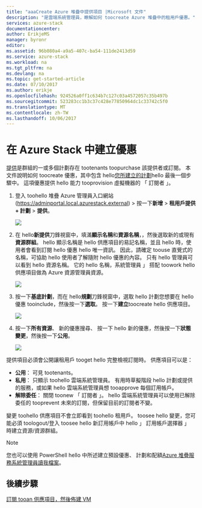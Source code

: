 ```yaml
---
title: "aaaCreate Azure 堆疊中提供項目 |Microsoft 文件"
description: "是雲端系統管理員，瞭解如何 toocreate Azure 堆疊中的租用戶優惠。"
services: azure-stack
documentationcenter: 
author: ErikjeMS
manager: byronr
editor: 
ms.assetid: 96b080a4-a9a5-407c-ba54-111de2413d59
ms.service: azure-stack
ms.workload: na
ms.tgt_pltfrm: na
ms.devlang: na
ms.topic: get-started-article
ms.date: 07/10/2017
ms.author: erikje
ms.openlocfilehash: 924526a0ff1c634b7c127c03a4572057c35b497b
ms.sourcegitcommit: 523283cc1b3c37c428e77850964dc1c33742c5f0
ms.translationtype: MT
ms.contentlocale: zh-TW
ms.lasthandoff: 10/06/2017
---
```

# <a name="create-an-offer-in-azure-stack"></a>在 Azure Stack 中建立優惠
[提供](azure-stack-key-features.md)是群組的一或多個計劃存在 tootenants toopurchase 該提供者或訂閱。 本文件說明如何 toocreate 優惠，其中包含 hello[您所建立的計劃](azure-stack-create-plan.md)hello 最後一個步驟中。 這項優惠提供 hello 能力 tooprovision 虛擬機器的 「 訂閱者 」。

1. 登入 toohello 堆疊 Azure 管理員入口網站 (https://adminportal.local.azurestack.external) > 按一下**新增** > **租用戶提供 + 計劃** >  **提供**。

   ![](media/azure-stack-create-offer/image01.png)
2. 在 hello**新提供**刀鋒視窗中，填滿**顯示名稱**和**資源名稱**，，然後選取新的或現有**資源群組**。 hello 顯示名稱是 hello 供應項目的易記名稱，並且 hello 時，使用者會看到訂閱 hello 優惠 hello 唯一資訊。 因此，請確定 toouse 直覺式的名稱，可協助 hello 使用者了解隨附 hello 優惠的內容。 只有 hello 管理員可以看到 hello 資源名稱。 它的 hello 名稱，系統管理員 」 搭配 toowork hello 供應項目做為 Azure 資源管理員資源。

   ![](media/azure-stack-create-offer/image01a.png)
3. 按一下**基底計劃**，而在 hello**規劃**刀鋒視窗中，選取 hello 計劃您想要在 hello 優惠 tooinclude，然後按一下**選取**。 按一下**建立**toocreate hello 供應項目。

   ![](media/azure-stack-create-offer/image02.png)
4. 按一下**所有資源**、 新的優惠搜尋、 按一下 hello 新的優惠，然後按一下**狀態變更**，然後按一下**公用**。

   ![](media/azure-stack-create-offer/image03.png)

提供項目必須會公開讓租用戶 tooget hello 完整檢視訂閱時。 供應項目可以是：

* **公用**： 可見 tootenants。
* **私用**： 只顯示 toohello 雲端系統管理員。 有用時草擬階段 hello 計劃或提供的服務，或如果 hello 雲端系統管理員想 tooapprove 每個訂用帳戶。
* **解除委任**： 關閉 toonew 「 訂閱者 」。 hello 雲端系統管理員可以使用已解除委任的 tooprevent 未來的訂閱，但保留目前的訂閱者不變。

變更 toohello 供應項目不會立即看到 toohello 租用戶。 toosee hello 變更，您可能必須 toologout/登入 toosee hello 新訂用帳戶中 hello 」 訂用帳戶選擇器 」 時建立資源/資源群組。

> [!NOTE]
>您也可以使用 PowerShell hello 中所述建立預設優惠、 計劃和配額[Azure 堆疊服務系統管理員讀我檔案](https://github.com/Azure/AzureStack-Tools/tree/master/ServiceAdmin)。
>


## <a name="next-steps"></a>後續步驟
[訂閱 tooan 供應項目，然後佈建 VM](azure-stack-subscribe-plan-provision-vm.md)
